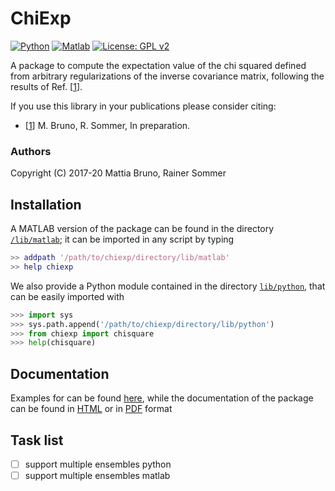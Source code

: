 # ChiExp

[![Python](https://img.shields.io/badge/Python-3.6-brightgreen.svg)](https://www.python.org)
[![Matlab](https://img.shields.io/badge/MATLAB-R2019b-brightgreen.svg)](https://www.mathworks.com/products/matlab.html)
[![License: GPL v2](https://img.shields.io/badge/License-GPL%20v2-blue.svg)](https://www.gnu.org/licenses/old-licenses/gpl-2.0.en.html)

A package to compute the expectation value of the chi squared defined 
from arbitrary regularizations of the inverse covariance matrix, following the results of 
Ref. [[1][1]].

If you use this library in your publications please consider citing:

 - [[1][1]] M. Bruno, R. Sommer, In preparation.

### Authors

Copyright (C) 2017-20 Mattia Bruno, Rainer Sommer

## Installation

A MATLAB version of the package can be found in the 
directory [`/lib/matlab`](./lib/matlab); it can be imported
in any script by typing

```matlab
>> addpath '/path/to/chiexp/directory/lib/matlab'
>> help chiexp
```

We also provide a Python module contained
in the directory [`lib/python`](./lib/python), that can be easily 
imported with

```python
>>> import sys
>>> sys.path.append('/path/to/chiexp/directory/lib/python')
>>> from chiexp import chisquare
>>> help(chisquare)
```

## Documentation

Examples for can be found [here](./examples/), while
the documentation of the package can be found in [HTML][2]
or in [PDF][3] format

## Task list

 - [ ] support multiple ensembles python
 - [ ] support multiple ensembles matlab
 
[1]: https://arxiv.org
[2]: https://mbruno46.github.io/chiexp
[3]: ./docs/chiexp-doc.pdf
